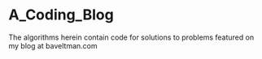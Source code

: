 A_Coding_Blog
=============

The algorithms herein contain code for solutions to problems featured on my blog at baveltman.com
